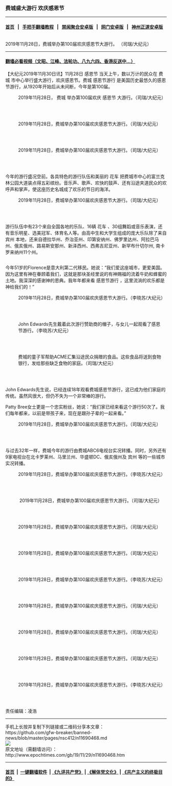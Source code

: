 ### 费城盛大游行 欢庆感恩节
------------------------

#### [首页](https://github.com/gfw-breaker/banned-news/blob/master/README.md) &nbsp;&nbsp;|&nbsp;&nbsp; [手把手翻墙教程](https://github.com/gfw-breaker/guides/wiki) &nbsp;&nbsp;|&nbsp;&nbsp; [禁闻聚合安卓版](https://github.com/gfw-breaker/bn-android) &nbsp;&nbsp;|&nbsp;&nbsp; [网门安卓版](https://github.com/oGate2/oGate) &nbsp;&nbsp;|&nbsp;&nbsp; [神州正道安卓版](https://github.com/SzzdOgate/update) 



<div><img alt="" class="aligncenter wp-post-image" src="http://i.epochtimes.com/assets/uploads/2019/11/20191128_10-600x400.jpg"/>
<div class="red16 caption">
 <p>
  2019年11月28日，费城举办第100届欢庆感恩节大游行。 （司瑞/大纪元）
 </p>
</div>
</div><hr/>

#### [翻墙必看视频（文昭、江峰、法轮功、八九六四、香港反送中...）](https://github.com/gfw-breaker/banned-news/blob/master/pages/links.md)

<div><p>
 【大纪元2019年11月30日讯】11月28日
 <ok href="http://www.epochtimes.com/gb/tag/%E6%84%9F%E6%81%A9%E8%8A%82.html">
  感恩节
 </ok>
 当天上午，数以万计的民众在
 <ok href="http://www.epochtimes.com/gb/tag/%E8%B4%B9%E5%9F%8E.html">
  费城
 </ok>
 市中心举行盛大游行，欢庆感恩节。费城
 <ok href="http://www.epochtimes.com/gb/tag/%E6%84%9F%E6%81%A9%E8%8A%82%E6%B8%B8%E8%A1%8C.html">
  感恩节游行
 </ok>
 是美国历史最悠久的感恩节游行，从1920年开始后从未间断，今年是第100届。
</p>
<figure class="wp-caption aligncenter" id="attachment_11690502" style="width: 600px">
 <ok href="http://i.epochtimes.com/assets/uploads/2019/11/20191128_16.jpg">
  <img alt="" class="wp-image-11690502 size-large" src="http://i.epochtimes.com/assets/uploads/2019/11/20191128_16-600x450.jpg"/>
 </ok>
 <br/><figcaption class="wp-caption-text">
  2019年11月28日，
  <ok href="http://www.epochtimes.com/gb/tag/%E8%B4%B9%E5%9F%8E.html">
   费城
  </ok>
  举办第100届欢庆
  <ok href="http://www.epochtimes.com/gb/tag/%E6%84%9F%E6%81%A9%E8%8A%82.html">
   感恩节
  </ok>
  大游行。（司瑞/大纪元）
 </figcaption><br/>
</figure><br/>
<figure class="wp-caption aligncenter" id="attachment_11690504" style="width: 600px">
 <ok href="http://i.epochtimes.com/assets/uploads/2019/11/20191128_9.jpg">
  <img alt="" class="wp-image-11690504 size-large" src="http://i.epochtimes.com/assets/uploads/2019/11/20191128_9-600x450.jpg"/>
 </ok>
 <br/><figcaption class="wp-caption-text">
  2019年11月28日，费城举办第100届欢庆感恩节大游行。（司瑞/大纪元）
 </figcaption><br/>
</figure><br/>
<figure class="wp-caption aligncenter" id="attachment_11690543" style="width: 600px">
 <ok href="http://i.epochtimes.com/assets/uploads/2019/11/20191128_11.jpg">
  <img alt="" class="size-large wp-image-11690543" src="http://i.epochtimes.com/assets/uploads/2019/11/20191128_11-600x450.jpg"/>
 </ok>
 <br/><figcaption class="wp-caption-text">
  2019年11月28日，费城举办第100届欢庆感恩节大游行。（司瑞/大纪元）
 </figcaption><br/>
</figure><br/>
<p>
 今年的游行盛况空前。各具特色的游行队伍和美丽的
 <ok href="http://www.epochtimes.com/gb/tag/%E8%8A%B1%E8%BD%A6.html">
  花车
 </ok>
 把费城市中心的富兰克林公园大道装点得五彩缤纷。音乐声、歌声、欢快的鼓声、还有沿途夹道民众的欢呼声和掌声，使这座历史名城成了欢乐的节日的海洋。
</p>
<figure class="wp-caption aligncenter" id="attachment_11690503" style="width: 600px">
 <ok href="http://i.epochtimes.com/assets/uploads/2019/11/20191128_12.jpg">
  <img alt="" class="wp-image-11690503 size-large" src="http://i.epochtimes.com/assets/uploads/2019/11/20191128_12-600x450.jpg"/>
 </ok>
 <br/><figcaption class="wp-caption-text">
  2019年11月28日，费城举办第100届欢庆感恩节大游行。（司瑞/大纪元）
 </figcaption><br/>
</figure><br/>
<p>
 游行队伍中有23个来自全国各地的乐队、16辆
 <ok href="http://www.epochtimes.com/gb/tag/%E8%8A%B1%E8%BD%A6.html">
  花车
 </ok>
 、30组舞蹈或音乐表演，还有音乐明星、选美冠军、体育名人等。由高中生和大学生组成的庞大乐队除了来自
 <ok href="http://www.epochtimes.com/gb/tag/%E5%AE%BE%E5%B7%9E.html">
  宾州
 </ok>
 本地，还来自德拉华州、乔治亚州、印第安纳州、佛罗里达州、阿拉巴马州、俄亥俄州、路易斯安那州、新泽西州、西弗吉尼亚州、新罕布什切尔州, 南卡罗来纳州11个州。
</p>
<p>
 <img alt="" class="size-large wp-image-11690527 aligncenter" src="http://i.epochtimes.com/assets/uploads/2019/11/20191128_5-600x450.jpg"/>
</p>
<p>
 今年51岁的Florence是意大利第二代移民。她说：“我们爱这座城市，更爱美国。因为这里有神在眷顾着我们，这就是那块圣经里说的有神赐福的流着牛奶和蜂蜜的土地。我深深的感谢神的恩典。我年年都来看
 <ok href="http://www.epochtimes.com/gb/tag/%E6%84%9F%E6%81%A9%E8%8A%82%E6%B8%B8%E8%A1%8C.html">
  感恩节游行
 </ok>
 ，这里流淌的欢乐都是神给我们的！”
</p>
<figure class="wp-caption aligncenter" id="attachment_11690532" style="width: 600px">
 <img alt="" class="wp-image-11690532 size-large" src="http://i.epochtimes.com/assets/uploads/2019/11/IMG_2575-600x450.jpg"/>
 <br/><figcaption class="wp-caption-text">
  2019年11月28日，费城举办第100届欢庆感恩节大游行。（李晓苏/大纪元）
 </figcaption><br/>
</figure><br/>
<figure class="wp-caption aligncenter" id="attachment_11690511" style="width: 450px">
 <ok href="http://i.epochtimes.com/assets/uploads/2019/11/John-Edwards-and-his-daughter.jpg">
  <img alt="" class="wp-image-11690511 size-medium" src="http://i.epochtimes.com/assets/uploads/2019/11/John-Edwards-and-his-daughter-450x338.jpg"/>
 </ok>
 <br/><figcaption class="wp-caption-text">
  John Edwards先生戴着此次游行赞助商的帽子，与女儿一起观看了感恩节游行。（李晓苏/大纪元）
 </figcaption><br/>
</figure><br/>
<figure class="wp-caption aligncenter" id="attachment_11690520" style="width: 450px">
 <ok href="http://i.epochtimes.com/assets/uploads/2019/11/20191128_15.jpg">
  <img alt="" class="wp-image-11690520 size-medium" src="http://i.epochtimes.com/assets/uploads/2019/11/20191128_15-450x338.jpg"/>
 </ok>
 <br/><figcaption class="wp-caption-text">
  费城的童子军帮助ACME汇集沿途民众捐赠的食品。这些食品将送到食物银行，发给那些缺乏食物的家庭。（司瑞/大纪元）
 </figcaption><br/>
</figure><br/>
<p>
 John Edwards先生说，已经连续18年观看费城感恩节游行，这已成为他们家庭的传统。虽然风很大，但仍不失为一个非常棒的游行。
</p>
<p>
 Patty Bree女士更是一个忠实粉丝，她说：“我们家已经来看这个游行50次了。我们每年都来，以前是带孩子来，现在是跟孙子辈的一起来看。”
</p>
<figure class="wp-caption aligncenter" id="attachment_11690538" style="width: 600px">
 <img alt="" class="wp-image-11690538 size-large" src="http://i.epochtimes.com/assets/uploads/2019/11/20191128_2-600x450.jpg"/>
 <br/><figcaption class="wp-caption-text">
  2019年11月28日，费城举办第100届欢庆感恩节大游行。（司瑞/大纪元）
 </figcaption><br/>
</figure><br/>
<p style="text-align: left;">
 与过去32年一样，费城今年的游行由费城ABC6电视台实况转播。同时，另外还有9家电视台在北卡罗莱州、马里兰州、华盛顿DC、俄亥俄州及
 <ok href="http://www.epochtimes.com/gb/tag/%E5%AE%BE%E5%B7%9E.html">
  宾州
 </ok>
 等的一些城市实况转播。
</p>
<figure class="wp-caption aligncenter" id="attachment_11690531" style="width: 600px">
 <img alt="" class="wp-image-11690531 size-large" src="http://i.epochtimes.com/assets/uploads/2019/11/IMG_2525-600x450.jpg"/>
 <br/><figcaption class="wp-caption-text">
  2019年11月28日，费城举办第100届欢庆感恩节大游行。（李晓苏/大纪元）
 </figcaption><br/>
</figure><br/>
<figure class="wp-caption aligncenter" id="attachment_11690528" style="width: 600px">
 <ok href="http://i.epochtimes.com/assets/uploads/2019/11/20191128_6.jpg">
  <img alt="" class="wp-image-11690512 size-large" src="http://i.epochtimes.com/assets/uploads/2019/11/IMG_2381-600x450.jpg"/>
 </ok>
 <br/><figcaption class="wp-caption-text">
  <img alt="" class="wp-image-11690528 size-large" src="http://i.epochtimes.com/assets/uploads/2019/11/20191128_6-600x450.jpg"/>
  2019年11月28日，费城举办第100届欢庆感恩节大游行。（司瑞/大纪元）
 </figcaption><br/>
</figure><br/>
<figure class="wp-caption aligncenter" id="attachment_11690529" style="width: 600px">
 <ok href="http://i.epochtimes.com/assets/uploads/2019/11/20191128_7.jpg">
  <img alt="" class="wp-image-11690529 size-large" src="http://i.epochtimes.com/assets/uploads/2019/11/20191128_7-600x450.jpg"/>
 </ok>
 <br/><figcaption class="wp-caption-text">
  2019年11月28日，费城举办第100届欢庆感恩节大游行。（司瑞/大纪元）
 </figcaption><br/>
</figure><br/>
<figure class="wp-caption aligncenter" id="attachment_11690530" style="width: 600px">
 <ok href="http://i.epochtimes.com/assets/uploads/2019/11/20191128_8.jpg">
  <img alt="" class="wp-image-11690530 size-large" src="http://i.epochtimes.com/assets/uploads/2019/11/20191128_8-600x450.jpg"/>
 </ok>
 <br/><figcaption class="wp-caption-text">
  2019年11月28日，费城举办第100届欢庆感恩节大游行。（司瑞/大纪元）
 </figcaption><br/>
</figure><br/>
<figure class="wp-caption aligncenter" id="attachment_11690533" style="width: 600px">
 <ok href="http://i.epochtimes.com/assets/uploads/2019/11/IMG_2595.jpg">
  <img alt="" class="wp-image-11690533 size-large" src="http://i.epochtimes.com/assets/uploads/2019/11/IMG_2595-600x450.jpg"/>
 </ok>
 <br/><figcaption class="wp-caption-text">
  2019年11月28日，费城举办第100届欢庆感恩节大游行。（李晓苏/大纪元）
 </figcaption><br/>
</figure><br/>
<figure class="wp-caption aligncenter" id="attachment_11690536" style="width: 600px">
 <ok href="http://i.epochtimes.com/assets/uploads/2019/11/20191128_4.jpg">
  <img alt="" class="wp-image-11690536 size-large" src="http://i.epochtimes.com/assets/uploads/2019/11/20191128_4-600x450.jpg"/>
 </ok>
 <br/><figcaption class="wp-caption-text">
  2019年11月28日，费城举办第100届欢庆感恩节大游行。（司瑞/大纪元）
 </figcaption><br/>
</figure><br/>
<figure class="wp-caption aligncenter" id="attachment_11690537" style="width: 600px">
 <ok href="http://i.epochtimes.com/assets/uploads/2019/11/20191128_18.jpg">
  <img alt="" class="wp-image-11690537 size-large" src="http://i.epochtimes.com/assets/uploads/2019/11/20191128_18-600x450.jpg"/>
 </ok>
 <br/><figcaption class="wp-caption-text">
  2019年11月28日，费城举办第100届欢庆感恩节大游行。（司瑞/大纪元）
 </figcaption><br/>
</figure><br/>
<figure class="wp-caption aligncenter" id="attachment_11690561" style="width: 600px">
 <ok href="http://i.epochtimes.com/assets/uploads/2019/11/20191128_14.jpg">
  <img alt="" class="size-large wp-image-11690561" src="http://i.epochtimes.com/assets/uploads/2019/11/20191128_14-600x450.jpg"/>
 </ok>
 <br/><figcaption class="wp-caption-text">
  2019年11月28日，费城举办第100届欢庆感恩节大游行。（司瑞/大纪元）
 </figcaption><br/>
</figure><br/>
<figure class="wp-caption aligncenter" id="attachment_11690563" style="width: 600px">
 <ok href="http://i.epochtimes.com/assets/uploads/2019/11/IMG_2539.jpg">
  <img alt="" class="wp-image-11690563 size-large" src="http://i.epochtimes.com/assets/uploads/2019/11/IMG_2539-600x450.jpg"/>
 </ok>
 <br/><figcaption class="wp-caption-text">
  2019年11月28日，费城举办第100届欢庆感恩节大游行。（李晓苏/大纪元）
 </figcaption><br/>
</figure><br/>
<p>
</p>
<p>
</p>
<p>
 责任编辑：凌浩
</p>
<p>
</p>
<p>
</p>
</div>
<hr/>
手机上长按并复制下列链接或二维码分享本文章：<br/>
https://github.com/gfw-breaker/banned-news/blob/master/pages/nsc412/n11690468.md <br/>
<a href='https://github.com/gfw-breaker/banned-news/blob/master/pages/nsc412/n11690468.md'><img src='https://github.com/gfw-breaker/banned-news/blob/master/pages/nsc412/n11690468.md.png'/></a> <br/>
原文地址（需翻墙访问）：http://www.epochtimes.com/gb/19/11/29/n11690468.htm


------------------------
#### [首页](https://github.com/gfw-breaker/banned-news/blob/master/README.md) &nbsp;|&nbsp; [一键翻墙软件](https://github.com/gfw-breaker/nogfw/blob/master/README.md) &nbsp;| [《九评共产党》](https://github.com/gfw-breaker/9ping.md/blob/master/README.md#九评之一评共产党是什么) | [《解体党文化》](https://github.com/gfw-breaker/jtdwh.md/blob/master/README.md) | [《共产主义的终极目的》](https://github.com/gfw-breaker/gczydzjmd.md/blob/master/README.md)


<img src='http://gfw-breaker.win/banned-news/pages/nsc412/n11690468.md' width='0px' height='0px'/>